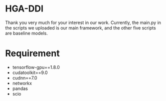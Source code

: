 # HGA-DDI

Thank you very much for your interest in our work. Currently, the main.py in the scripts we uploaded is our main framework, and the other five scripts are baseline models.

# Requirement

- tensorflow-gpu==1.8.0
- cudatoolkit==9.0
- cudnn==7.0
- networkx
- pandas
- scio

